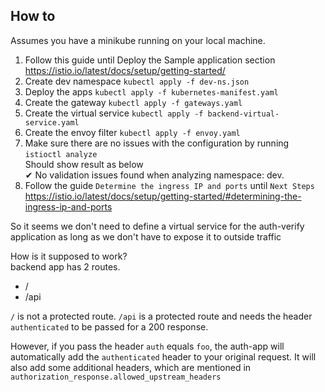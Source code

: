 ## How to
Assumes you have a minikube running on your local machine.
1. Follow this guide until Deploy the Sample application section https://istio.io/latest/docs/setup/getting-started/
2. Create dev namespace `kubectl apply -f dev-ns.json`
3. Deploy the apps `kubectl apply -f kubernetes-manifest.yaml`
4. Create the gateway `kubectl apply -f gateways.yaml`
5. Create the virtual service `kubectl apply -f backend-virtual-service.yaml`
6. Create the envoy filter `kubectl apply -f envoy.yaml`
7. Make sure there are no issues with the configuration by running `istioctl analyze` <br> Should show result as below <br>
   ✔ No validation issues found when analyzing namespace: dev.
8. Follow the guide `Determine the ingress IP and ports` until `Next Steps` https://istio.io/latest/docs/setup/getting-started/#determining-the-ingress-ip-and-ports

So it seems we don't need to define a virtual service for the auth-verify application
as long as we don't have to expose it to outside traffic

How is it supposed to work? <br>
backend app has 2 routes.
<ul>
    <li> / </li>
    <li> /api </li>
</ul>

`/` is not a protected route. 
`/api` is a protected route and needs the header `authenticated` to be passed for a 200 response.

However, if you pass the header `auth` equals `foo`, the auth-app will automatically add the `authenticated` header to your
original request. It will also add some additional headers, which are mentioned in `authorization_response.allowed_upstream_headers`

